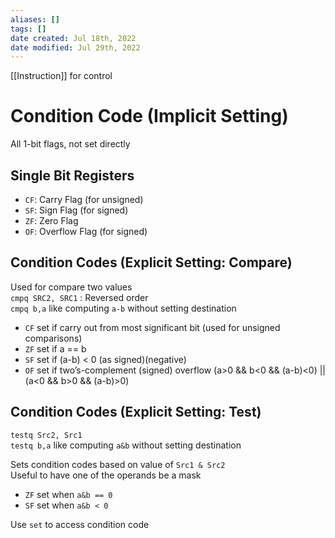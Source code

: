 ```yaml
---
aliases: []
tags: [] 
date created: Jul 18th, 2022
date modified: Jul 29th, 2022
---
```

[[Instruction]] for control
# Condition Code (Implicit Setting)
All 1-bit flags, not set directly

## Single Bit Registers
- `CF`: Carry Flag (for unsigned)
- `SF`: Sign Flag (for signed)
- `ZF`: Zero Flag
- `OF`: Overflow Flag (for signed)

## Condition Codes (Explicit Setting: Compare)
Used for compare two values  
`cmpq SRC2, SRC1` : Reversed order  
`cmpq b,a` like computing `a-b` without setting destination

- `CF` set if carry out from most significant bit (used for unsigned comparisons)
- `ZF` set if a == b
- `SF` set if (a-b) < 0 (as signed)(negative)
- `OF` set if two’s-complement (signed) overflow (a>0 && b<0 && (a-b)<0) || (a<0 && b>0 && (a-b)>0)

## Condition Codes (Explicit Setting: Test)
`testq Src2, Src1`  
`testq b,a` like computing `a&b` without setting destination

Sets condition codes based on value of `Src1 & Src2`  
Useful to have one of the operands be a mask

- `ZF` set when `a&b == 0`
- `SF` set when `a&b < 0`

Use `set` to access condition code